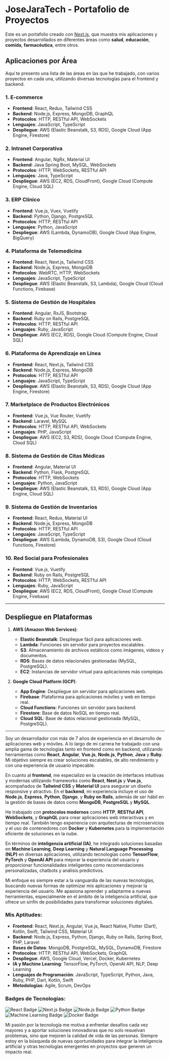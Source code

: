 # JoseJaraTech - Portafolio de Proyectos

Este es un portafolio creado con [Next.js](https://nextjs.org), que muestra mis aplicaciones y proyectos desarrollados en diferentes áreas como **salud**, **educación**, **comida**, **farmacéutica**, entre otros.

## Aplicaciones por Área

Aquí te presento una lista de las áreas en las que he trabajado, con varios proyectos en cada una, utilizando diversas tecnologías para el frontend y backend.

### 1. **E-commerce**
   - **Frontend**: React, Redux, Tailwind CSS
   - **Backend**: Node.js, Express, MongoDB, GraphQL
   - **Protocolos**: HTTP, RESTful API, WebSockets
   - **Lenguajes**: JavaScript, TypeScript
   - **Despliegue**: AWS (Elastic Beanstalk, S3, RDS), Google Cloud (App Engine, Firestore)

### 2. **Intranet Corporativa**
   - **Frontend**: Angular, NgRx, Material UI
   - **Backend**: Java Spring Boot, MySQL, WebSockets
   - **Protocolos**: HTTP, WebSockets, RESTful API
   - **Lenguajes**: Java, TypeScript
   - **Despliegue**: AWS (EC2, RDS, CloudFront), Google Cloud (Compute Engine, Cloud SQL)

### 3. **ERP Clínico**
   - **Frontend**: Vue.js, Vuex, Vuetify
   - **Backend**: Python, Django, PostgreSQL
   - **Protocolos**: HTTP, RESTful API
   - **Lenguajes**: Python, JavaScript
   - **Despliegue**: AWS (Lambda, DynamoDB), Google Cloud (App Engine, BigQuery)

### 4. **Plataforma de Telemedicina**
   - **Frontend**: React, Next.js, Tailwind CSS
   - **Backend**: Node.js, Express, MongoDB
   - **Protocolos**: WebRTC, HTTP, WebSockets
   - **Lenguajes**: JavaScript, TypeScript
   - **Despliegue**: AWS (Elastic Beanstalk, S3, Lambda), Google Cloud (Cloud Functions, Firebase)

### 5. **Sistema de Gestión de Hospitales**
   - **Frontend**: Angular, RxJS, Bootstrap
   - **Backend**: Ruby on Rails, PostgreSQL
   - **Protocolos**: HTTP, RESTful API
   - **Lenguajes**: Ruby, JavaScript
   - **Despliegue**: AWS (EC2, RDS), Google Cloud (Compute Engine, Cloud SQL)

### 6. **Plataforma de Aprendizaje en Línea**
   - **Frontend**: React, Next.js, Tailwind CSS
   - **Backend**: Node.js, Express, MongoDB
   - **Protocolos**: HTTP, RESTful API
   - **Lenguajes**: JavaScript, TypeScript
   - **Despliegue**: AWS (Elastic Beanstalk, S3, RDS), Google Cloud (App Engine, Firestore)

### 7. **Marketplace de Productos Electrónicos**
   - **Frontend**: Vue.js, Vue Router, Vuetify
   - **Backend**: Laravel, MySQL
   - **Protocolos**: HTTP, RESTful API, WebSockets
   - **Lenguajes**: PHP, JavaScript
   - **Despliegue**: AWS (EC2, S3, RDS), Google Cloud (Compute Engine, Cloud SQL)

### 8. **Sistema de Gestión de Citas Médicas**
   - **Frontend**: Angular, Material UI
   - **Backend**: Python, Flask, PostgreSQL
   - **Protocolos**: HTTP, WebSockets
   - **Lenguajes**: Python, JavaScript
   - **Despliegue**: AWS (Elastic Beanstalk, S3, RDS), Google Cloud (App Engine, Cloud SQL)

### 9. **Sistema de Gestión de Inventarios**
   - **Frontend**: React, Redux, Material UI
   - **Backend**: Node.js, Express, MongoDB
   - **Protocolos**: HTTP, RESTful API
   - **Lenguajes**: JavaScript, TypeScript
   - **Despliegue**: AWS (Lambda, DynamoDB, S3), Google Cloud (Cloud Functions, Firestore)

### 10. **Red Social para Profesionales**
   - **Frontend**: Vue.js, Vuetify
   - **Backend**: Ruby on Rails, PostgreSQL
   - **Protocolos**: HTTP, WebSockets, RESTful API
   - **Lenguajes**: Ruby, JavaScript
   - **Despliegue**: AWS (EC2, RDS, CloudFront), Google Cloud (Compute Engine, Firebase)

---

## Despliegue en Plataformas

1. **AWS (Amazon Web Services)**:
   - **Elastic Beanstalk**: Despliegue fácil para aplicaciones web.
   - **Lambda**: Funciones sin servidor para proyectos escalables.
   - **S3**: Almacenamiento de archivos estáticos como imágenes, videos y documentos.
   - **RDS**: Bases de datos relacionales gestionadas (MySQL, PostgreSQL).
   - **EC2**: Instancias de servidor virtual para aplicaciones más complejas.

2. **Google Cloud Platform (GCP)**:
   - **App Engine**: Despliegue sin servidor para aplicaciones web.
   - **Firebase**: Plataforma para aplicaciones móviles y web en tiempo real.
   - **Cloud Functions**: Funciones sin servidor para backend.
   - **Firestore**: Base de datos NoSQL en tiempo real.
   - **Cloud SQL**: Base de datos relacional gestionada (MySQL, PostgreSQL).

---

Soy un desarrollador con más de 7 años de experiencia en el desarrollo de aplicaciones web y móviles. A lo largo de mi carrera he trabajado con una amplia gama de tecnologías tanto en frontend como en backend, utilizando herramientas como **React**, **Angular**, **Vue.js**, **Node.js**, **Python**, **Java** y **Ruby**. Mi objetivo siempre es crear soluciones escalables, de alto rendimiento y con una experiencia de usuario impecable.

En cuanto al **frontend**, me especializo en la creación de interfaces intuitivas y modernas utilizando frameworks como **React**, **Next.js** y **Vue.js**, acompañados de **Tailwind CSS** y **Material UI** para asegurar un diseño responsive y atractivo. En el **backend**, mi experiencia incluye el uso de **Node.js**, **Express**, **Python**, **Django**, y **Ruby on Rails**, además de ser hábil en la gestión de bases de datos como **MongoDB**, **PostgreSQL** y **MySQL**.

He trabajado con **protocolos modernos** como **HTTP**, **RESTful API**, **WebSockets**, y **GraphQL** para crear aplicaciones web interactivas y en tiempo real. También tengo experiencia con arquitecturas de microservicios y el uso de contenedores con **Docker** y **Kubernetes** para la implementación eficiente de soluciones en la nube.

En términos de **inteligencia artificial (IA)**, he integrado soluciones basadas en **Machine Learning**, **Deep Learning** y **Natural Language Processing (NLP)** en diversas aplicaciones, utilizando tecnologías como **TensorFlow**, **PyTorch** y **OpenAI API** para mejorar la experiencia del usuario y proporcionar funcionalidades inteligentes como recomendaciones personalizadas, chatbots y análisis predictivos.

Mi enfoque es siempre estar a la vanguardia de las nuevas tecnologías, buscando nuevas formas de optimizar mis aplicaciones y mejorar la experiencia del usuario. Me apasiona aprender y adaptarme a nuevas herramientas, especialmente en el ámbito de la inteligencia artificial, que ofrece un sinfín de posibilidades para transformar soluciones digitales.

### Mis Aptitudes:
- **Frontend**: React, Next.js, Angular, Vue.js, React Native, Flutter (Dart), Kotlin, Swift, Tailwind CSS, Material UI
- **Backend**: Node.js, Express, Python, Django, Ruby on Rails, Spring Boot, PHP, Laravel
- **Bases de Datos**: MongoDB, PostgreSQL, MySQL, DynamoDB, Firestore
- **Protocolos**: HTTP, RESTful API, WebSockets, GraphQL
- **Despliegue**: AWS, Google Cloud, Vercel, Docker, Kubernetes
- **IA y Machine Learning**: TensorFlow, PyTorch, OpenAI API, NLP, Deep Learning
- **Lenguajes de Programación**: JavaScript, TypeScript, Python, Java, Ruby, PHP, Dart, Kotlin, Swift
- **Metodologías**: Agile, Scrum, DevOps

### Badges de Tecnologías:
![React Badge](https://img.shields.io/badge/-React-61DAFB?style=flat&logo=react&logoColor=white)
![Next.js Badge](https://img.shields.io/badge/-Next.js-000000?style=flat&logo=nextdotjs&logoColor=white)
![Node.js Badge](https://img.shields.io/badge/-Node.js-339933?style=flat&logo=node.js&logoColor=white)
![Python Badge](https://img.shields.io/badge/-Python-3776AB?style=flat&logo=python&logoColor=white)
![Machine Learning Badge](https://img.shields.io/badge/-Machine%20Learning-FF6F00?style=flat&logo=google&logoColor=white)
![Docker Badge](https://img.shields.io/badge/-Docker-2496ED?style=flat&logo=docker&logoColor=white)

Mi pasión por la tecnología me motiva a enfrentar desafíos cada vez mayores y a aportar soluciones innovadoras que no solo resuelvan problemas, sino que mejoren la calidad de vida de las personas. Siempre estoy en la búsqueda de nuevas oportunidades para integrar la inteligencia artificial y otras tecnologías emergentes en proyectos que generen un impacto real.
